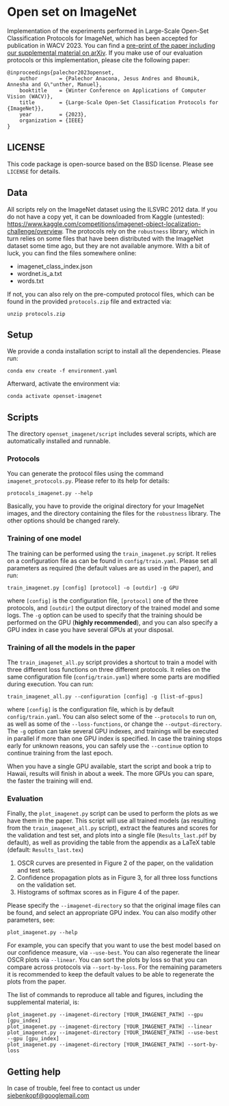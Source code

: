 # Open set on ImageNet
Implementation of the experiments performed in Large-Scale Open-Set Classification Protocols for ImageNet, which has been accepted for publication in WACV 2023.
You can find a [pre-print of the paper including our supplemental material on arXiv](https://arxiv.org/abs/2210.06789).
If you make use of our evaluation protocols or this implementation, please cite the following paper:

    @inproceedings{palechor2023openset,
        author       = {Palechor Anacona, Jesus Andres and Bhoumik, Annesha and G\"unther, Manuel},
        booktitle    = {Winter Conference on Applications of Computer Vision (WACV)},
        title        = {Large-Scale Open-Set Classification Protocols for {ImageNet}},
        year         = {2023},
        organization = {IEEE}
    }

## LICENSE
This code package is open-source based on the BSD license.
Please see `LICENSE` for details.

## Data

All scripts rely on the ImageNet dataset using the ILSVRC 2012 data.
If you do not have a copy yet, it can be downloaded from Kaggle (untested): https://www.kaggle.com/competitions/imagenet-object-localization-challenge/overview.
The protocols rely on the `robustness` library, which in turn relies on some files that have been distributed with the ImageNet dataset some time ago, but they are not available anymore.
With a bit of luck, you can find the files somewhere online:

* imagenet_class_index.json
* wordnet.is_a.txt
* words.txt

If not, you can also rely on the pre-computed protocol files, which can be found in the provided `protocols.zip` file and extracted via:

    unzip protocols.zip


## Setup

We provide a conda installation script to install all the dependencies.
Please run:

    conda env create -f environment.yaml

Afterward, activate the environment via:

    conda activate openset-imagenet

## Scripts

The directory `openset_imagenet/script` includes several scripts, which are automatically installed and runnable.

### Protocols

You can generate the protocol files using the command `imagenet_protocols.py`.
Please refer to its help for details:

    protocols_imagenet.py --help

Basically, you have to provide the original directory for your ImageNet images, and the directory containing the files for the `robustness` library.
The other options should be changed rarely.

### Training of one model

The training can be performed using the `train_imagenet.py` script.
It relies on a configuration file as can be found in `config/train.yaml`.
Please set all parameters as required (the default values are as used in the paper), and run:

    train_imagenet.py [config] [protocol] -o [outdir] -g GPU

where `[config]` is the configuration file, `[protocol]` one of the three protocols, and `[outdir]` the output directory of the trained model and some logs.
The `-g` option can be used to specify that the training should be performed on the GPU (**highly recommended**), and you can also specify a GPU index in case you have several GPUs at your disposal.

### Training of all the models in the paper

The `train_imagenet_all.py` script provides a shortcut to train a model with three different loss functions on three different protocols.
It relies on the same configuration file (`config/train.yaml`) where some parts are modified during execution.
You can run:

    train_imagenet_all.py --configuration [config] -g [list-of-gpus]

where `[config]` is the configuration file, which is by default `config/train.yaml`.
You can also select some of the `--protocols` to run on, as well as some of the `--loss-functions`, or change the `--output-directory`.
The `-g` option can take several GPU indexes, and trainings will be executed in parallel if more than one GPU index is specified.
In case the training stops early for unknown reasons, you can safely use the `--continue` option to continue training from the last epoch.

When you have a single GPU available, start the script and book a trip to Hawaii, results will finish in about a week.
The more GPUs you can spare, the faster the training will end.

### Evaluation

Finally, the `plot_imagenet.py` script can be used to perform the plots as we have them in the paper.
This script will use all trained models (as resulting from the `train_imagenet_all.py` script), extract the features and scores for the validation and test set, and plots into a single file (`Results_last.pdf` by default), as well as providing the table from the appendix as a LaTeX table (default: `Results_last.tex`)

1. OSCR curves are presented in Figure 2 of the paper, on the validation and test sets.
2. Confidence propagation plots as in Figure 3, for all three loss functions on the validation set.
3. Histograms of softmax scores as in Figure 4 of the paper.

Please specify the `--imagenet-directory` so that the original image files can be found, and select an appropriate GPU index.
You can also modify other parameters, see:

    plot_imagenet.py --help

For example, you can specify that you want to use the best model based on our confidence measure, via `--use-best`.
You can also regenerate the linear OSCR plots via `--linear`.
You can sort the plots by loss so that you can compare across protocols via `--sort-by-loss`.
For the remaining parameters it is recommended to keep the default values to be able to regenerate the plots from the paper.

The list of commands to reproduce all table and figures, including the supplemental material, is:

    plot_imagenet.py --imagenet-directory [YOUR_IMAGENET_PATH] --gpu [gpu_index]
    plot_imagenet.py --imagenet-directory [YOUR_IMAGENET_PATH] --linear
    plot_imagenet.py --imagenet-directory [YOUR_IMAGENET_PATH] --use-best --gpu [gpu_index]
    plot_imagenet.py --imagenet-directory [YOUR_IMAGENET_PATH] --sort-by-loss

## Getting help

In case of trouble, feel free to contact us under [siebenkopf@googlemail.com](mailto:siebenkopf@googlemail.com?subject=Open-Set%20ImageNet%20Protocols)
